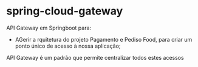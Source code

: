 # spring-cloud-gateway

API Gateway em Springboot para:
- AGerir a rquitetura do projeto Pagamento e Pediso Food, para criar um ponto único de acesso à nossa aplicação;

API Gateway é um padrão que permite centralizar todos estes acessos
